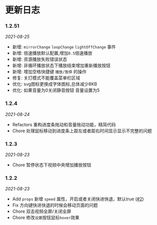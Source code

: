 <!--
 * @Author: web.王晓冬
 * @Date: 2021-08-24 14:50:14
 * @LastEditors: web.王晓冬
 * @LastEditTime: 2021-08-25 20:50:52
 * @Description: file content
-->
<style scoped>

</style>
# 更新日志

### 1.2.51
*2021-08-25*

- 新增: `mirrorChange` `loopChange` `lightOffChange` 事件
- 新增: 倍速播放默认配置,增加`0.5`倍速播放
- 新增: 资源播放失败错误状态
- 新增: 非循环播放状态下播放结束增加重新播放按钮
- 新增: 增加空格快捷键 `播放/暂停` 的操作
- 修复: 关灯模式不能覆盖菜单栏区域
- 优化: svg图标更换成字体图标,总体减少8KB
- 优化: 如果音量为0关闭静音按钮 音量设置为5


### 1.2.4
*2021-08-24*

- Refactors 重构进度条拖动和音量拖动功能，精简代码
- Chore 处理鼠标移动到进度条上距左或者距右时间显示显示不完整的问题
### 1.2.3
*2021-08-23*

- Chore 暂停状态下视频中央增加播放按钮

### 1.2.2 
*2021-08-23*

- Add `props` 新增 `speed` 属性，开启或者关闭快进快退，默认true ([#2](https://github.com/xdlumia/vue3-video-play/issues/2))
- Fix 方向键快进快退的时候会移动页面的问题
- Chore 双击视频全屏/关闭全屏
- Chore 修改`设置`按钮鼠标`hover`效果

